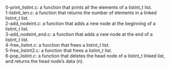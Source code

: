 0-print_listint.c: a function that prints all the elements of a listint_t list.
<br>1-listint_len.c: a function that returns the number of elements in a linked listint_t list.
<br>2-add_nodeint.c: a function that adds a new node at the beginning of a listint_t list.
<br>3-add_nodeint_end.c: a function that adds a new node at the end of a listint_t list.
<br>4-free_listint.c: a function that frees a listint_t list.
<br>5-free_listint2.c: a function that frees a listint_t list.
<br>6-pop_listint.c: a function that deletes the head node of a listint_t linked list, and returns the head node’s data (n).
